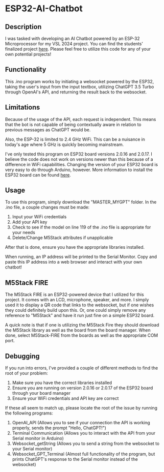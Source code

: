 # ESP32-AI-Chatbot

## Description
I was tasked with developing an AI Chatbot powered by an ESP-32 Microprocessor for my VSL 2024 project. You can find the students' finalized project [here](https://github.com/SebastianYepez/Vegas-STEM-Lab-2024). Please feel free to utilize this code for any of your own potential projects!

## Functionality
This .ino program works by initiating a websocket powered by the ESP32, taking the user's input from the input textbox, utilizing ChatGPT 3.5 Turbo through OpenAI's API, and returning the result back to the websocket.

## Limitations
Because of the usage of the API, each request is independent. This means that the bot is not capable of being contextually aware in relation to previous messages as ChatGPT would be.

Also, the ESP-32 is limited to 2.4 GHz WiFi. This can be a nuisance in today's age where 5 GHz is quickly becoming mainstream.

I've only tested this program on ESP32 board versions 2.0.16 and 2.0.17. I believe the code does not work on versions newer than this because of a difference in WiFi capabilities. Changing the version of your ESP32 board is very easy to do through Arduino, however. More information to install the ESP32 board can be found [here](https://docs.espressif.com/projects/arduino-esp32/en/latest/installing.html).

## Usage
To use this program, simply download the "MASTER_MYGPT" folder. In the .ino file, a couple changes must be made:
 1. Input your WiFi credentials
 2. Add your API key
 3. Check to see if the model on line 119 of the .ino file is appropriate for your needs
 4. Delete/Change M5Stack attributes if unapplicable

After that is done, ensure you have the appropriate libraries installed.

When running, an IP address will be printed to the Serial Monitor. Copy and paste this IP address into a web browser and interact with your own chatbot!

## M5Stack FIRE
The M5Stack FIRE is an ESP32-powered device that I utilized for this project. It comes with an LCD, microphone, speaker, and more. I simply used it to display a QR code that links to the websocket, but if one wishes they could definitely build upon this. Or, one could simply remove any reference to "M5Stack" and have it run just fine on a simple ESP32 board.

A quick note is that if one is utilizing the M5Stack Fire they should download the M5Stack library as well as the board from the board manager. When done, select M5Stack-FIRE from the boards as well as the appropriate COM port.

## Debugging
If you run into errors, I've provided a couple of different methods to find the root of your problem:
1. Make sure you have the correct libraries installed
2. Ensure you are running on version 2.0.16 or 2.0.17 of the ESP32 board through your board manager
3. Ensure your WiFi credentials and API key are correct

If these all seem to match up, please locate the root of the issue by running the following programs:
1. OpenAI_API (Allows you to see if your connection the API is working properly, sends the prompt "Hello, ChatGPT!")
2. Terminal Communication (Allows you to interact with the API from your Serial monitor in Arduino)
3. Websocket_getString (Allows you to send a string from the websocket to your Serial monitor)
4. Websocket_GPT_Terminal (Almost full functionality of the program, but prints ChatGPT's response to the Serial monitor instead of the websocket)